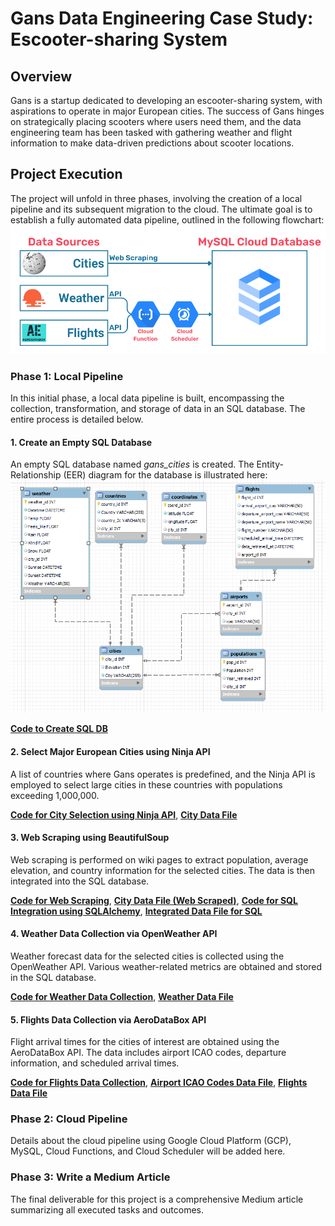 # Gans Data Engineering Case Study: Escooter-sharing System

## Overview

Gans is a startup dedicated to developing an escooter-sharing system, with aspirations to operate in major European cities. The success of Gans hinges on strategically placing scooters where users need them, and the data engineering team has been tasked with gathering weather and flight information to make data-driven predictions about scooter locations.

## Project Execution

The project will unfold in three phases, involving the creation of a local pipeline and its subsequent migration to the cloud. The ultimate goal is to establish a fully automated data pipeline, outlined in the following flowchart: ![Flowchart](images/Flowchart.png)

### Phase 1: Local Pipeline

In this initial phase, a local data pipeline is built, encompassing the collection, transformation, and storage of data in an SQL database. The entire process is detailed below.

#### 1. Create an Empty SQL Database
An empty SQL database named *gans_cities* is created. The Entity-Relationship (EER) diagram for the database is illustrated here: ![EER_diagram](images/EER_diagram.png)

[**Code to Create SQL DB**](https://github.com/sumitdeole/Data_engineering_project/blob/66e23f09cdf732cfdc8572e65cfb14791643caee/code/1.%20Gans_cities.sql)

#### 2. Select Major European Cities using Ninja API
A list of countries where Gans operates is predefined, and the Ninja API is employed to select large cities in these countries with populations exceeding 1,000,000.

[**Code for City Selection using Ninja API**](https://github.com/sumitdeole/Data_engineering_project/blob/1c4d93b96bf54f218dc3784a528a304593025897/code/2.%20select_cities_ninja_api.ipynb), 
[**City Data File**](https://github.com/sumitdeole/Data_engineering_project/blob/8ca9be19bb835b7ad8ad173c55fd3a66717f7a74/data/1.%20cities_df_cleaned.csv)

#### 3. Web Scraping using BeautifulSoup
Web scraping is performed on wiki pages to extract population, average elevation, and country information for the selected cities. The data is then integrated into the SQL database.

[**Code for Web Scraping**](https://github.com/sumitdeole/Data_engineering_project/blob/1c4d93b96bf54f218dc3784a528a304593025897/code/3.%20webscraping_beautifulsoup.ipynb), 
[**City Data File (Web Scraped)**](https://github.com/sumitdeole/Data_engineering_project/blob/8ca9be19bb835b7ad8ad173c55fd3a66717f7a74/data/2.%20df_cities_ws_cleaned.csv), 
[**Code for SQL Integration using SQLAlchemy**](https://github.com/sumitdeole/Data_engineering_project/blob/1c4d93b96bf54f218dc3784a528a304593025897/code/4.%20SQL_integration_sqlalchemy.ipynb), 
[**Integrated Data File for SQL**](https://github.com/sumitdeole/Data_engineering_project/blob/8ca9be19bb835b7ad8ad173c55fd3a66717f7a74/data/3.%20df_sql_city_id.csv)

#### 4. Weather Data Collection via OpenWeather API
Weather forecast data for the selected cities is collected using the OpenWeather API. Various weather-related metrics are obtained and stored in the SQL database.

[**Code for Weather Data Collection**](https://github.com/sumitdeole/Data_engineering_project/blob/1c4d93b96bf54f218dc3784a528a304593025897/code/5.%20weather_data_OW_api.ipynb), 
[**Weather Data File**](https://github.com/sumitdeole/Data_engineering_project/blob/8ca9be19bb835b7ad8ad173c55fd3a66717f7a74/data/4.%20df_city_id_weather.csv)

#### 5. Flights Data Collection via AeroDataBox API
Flight arrival times for the cities of interest are obtained using the AeroDataBox API. The data includes airport ICAO codes, departure information, and scheduled arrival times.

[**Code for Flights Data Collection**](https://github.com/sumitdeole/Data_engineering_project/blob/1c4d93b96bf54f218dc3784a528a304593025897/code/6.%20flights_data_aerodatabox_api.ipynb), 
[**Airport ICAO Codes Data File**](https://github.com/sumitdeole/Data_engineering_project/blob/8ca9be19bb835b7ad8ad173c55fd3a66717f7a74/data/5.%20df_airports_merged.csv), 
[**Flights Data File**](https://github.com/sumitdeole/Data_engineering_project/blob/8ca9be19bb835b7ad8ad173c55fd3a66717f7a74/data/6.%20df_flight_arrivals.csv)

### Phase 2: Cloud Pipeline

Details about the cloud pipeline using Google Cloud Platform (GCP), MySQL, Cloud Functions, and Cloud Scheduler will be added here.

### Phase 3: Write a Medium Article

The final deliverable for this project is a comprehensive Medium article summarizing all executed tasks and outcomes.
